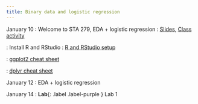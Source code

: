 ```yaml
---
title: Binary data and logistic regression
---
```


January 10
: Welcome to STA 279, EDA + logistic regression
  : [Slides](#), [Class activity](#)

: Install R and RStudio 
  : [R and RStudio setup](https://sta279-s22.github.io/software_installation/)
  
: [ggplot2 cheat sheet](https://raw.githubusercontent.com/rstudio/cheatsheets/master/data-visualization.pdf)

: [dplyr cheat sheet](https://raw.githubusercontent.com/rstudio/cheatsheets/master/data-transformation.pdf)

January 12
: EDA + logistic regression

January 14
: **Lab**{: .label .label-purple } Lab 1